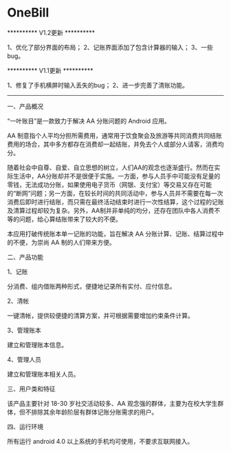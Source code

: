 ﻿# OneBill

********** V1.2更新 **********

1、优化了部分界面的布局；
2、记账界面添加了包含计算器的输入；
3、一些bug。

********** V1.1更新 **********

1、修复了手机横屏时输入丢失的bug；
2、进一步完善了清账功能。

******************************

一、产品概况

“一叶账目”是一款致力于解决 AA 分账问题的 Android 应用。

AA 制意指个人平均分担所需费用，通常用于饮食聚会及旅游等共同消费共同结账费用的场合，其中多方都存在消费却一起结账，并免去个人或部分人请客，消费均分。

随着社会中自尊、自爱、自立思想的树立，人们AA的观念也逐渐盛行。然而在实际生活中，AA分账却并不是很便于实施。一方面，参与人员手中可能没有足量的零钱，无法成功分账，如果使用电子货币（网银、支付宝）等交易又存在可能的“断网”问题；另一方面，在较长时间的共同活动中，参与人员并不需要在每一次消费后即时进行结账，而只需在最终活动结束时进行一次性结算，这个过程的记账及清算过程却较为复杂。另外，AA制并非单纯的均分，还存在团队中各人消费不等的问题，给心算结账带来了较大的不便。

本应用打破传统账本单一记账的功能，旨在解决 AA 分账计算、记账、结算过程中的不便，为崇尚 AA 制的人们带来方便。


二、产品功能

1、记账

分消费、组内借账两种形式，便捷地记录所有实付、应付信息。

2、清帐

一键清帐，提供较便捷的清算方案，并可根据需要增加约束条件计算。

3、管理账本

建立和管理账本信息。

4、管理人员

建立和管理账本相关人员。


三、用户类和特征

该产品主要针对 18-30 岁社交活动较多、AA 观念强的群体，主要为在校大学生群体，但不排除其余年龄阶层有群体记账分账需求的用户。


四、运行环境

所有运行 android 4.0 以上系统的手机均可使用，不要求互联网接入。
